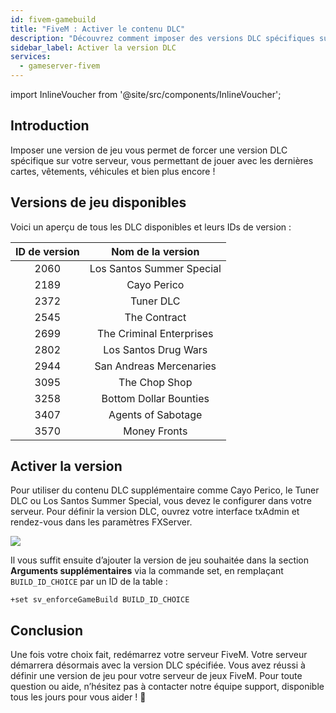 ```yaml
---
id: fivem-gamebuild
title: "FiveM : Activer le contenu DLC"
description: "Découvrez comment imposer des versions DLC spécifiques sur votre serveur FiveM pour accéder aux dernières cartes, véhicules et contenus → En savoir plus maintenant"
sidebar_label: Activer la version DLC
services:
  - gameserver-fivem
---
```


import InlineVoucher from '@site/src/components/InlineVoucher';

## Introduction

Imposer une version de jeu vous permet de forcer une version DLC spécifique sur votre serveur, vous permettant de jouer avec les dernières cartes, vêtements, véhicules et bien plus encore !

<InlineVoucher />

## Versions de jeu disponibles

Voici un aperçu de tous les DLC disponibles et leurs IDs de version :

| ID de version |        Nom de la version         |
| :-----------: | :------------------------------: |
|     2060      | Los Santos Summer Special        |
|     2189      |        Cayo Perico               |
|     2372      |         Tuner DLC                |
|     2545      |       The Contract               |
|     2699      | The Criminal Enterprises        |
|     2802      |   Los Santos Drug Wars           |
|     2944      |  San Andreas Mercenaries         |
|     3095      |       The Chop Shop              |
|     3258      |  Bottom Dollar Bounties          |
|     3407      |    Agents of Sabotage            |
|     3570      |        Money Fronts              |



## Activer la version

Pour utiliser du contenu DLC supplémentaire comme Cayo Perico, le Tuner DLC ou Los Santos Summer Special, vous devez le configurer dans votre serveur. Pour définir la version DLC, ouvrez votre interface txAdmin et rendez-vous dans les paramètres FXServer.

![](https://screensaver01.zap-hosting.com/index.php/s/HxmnfPEdcDJgZLX/preview)

Il vous suffit ensuite d’ajouter la version de jeu souhaitée dans la section **Arguments supplémentaires** via la commande set, en remplaçant `BUILD_ID_CHOICE` par un ID de la table :

```
+set sv_enforceGameBuild BUILD_ID_CHOICE
```



## Conclusion

Une fois votre choix fait, redémarrez votre serveur FiveM. Votre serveur démarrera désormais avec la version DLC spécifiée. Vous avez réussi à définir une version de jeu pour votre serveur de jeux FiveM. Pour toute question ou aide, n’hésitez pas à contacter notre équipe support, disponible tous les jours pour vous aider ! 🙂

<InlineVoucher />